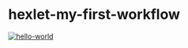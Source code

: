 # hexlet-my-first-workflow
[![hello-world](https://github.com/Pest12/hexlet-my-first-workflow/actions/workflows/hello-world.yml/badge.svg)](https://github.com/Pest12/hexlet-my-first-workflow/actions/workflows/hello-world.yml)
